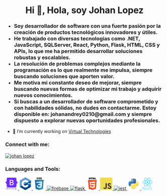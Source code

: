 <h1 align="center">Hi 👋, Hola, soy Johan Lopez</h1>
<h3 align="left">
  <ul>
    <li>Soy desarrollador de software con una fuerte pasión por la creación de productos tecnológicos innovadores y útiles.</li>
    <li>He trabajado con diversas tecnologías como .NET, JavaScript, SQLServer, React, Python, Flask, HTML, CSS y APIs, lo que me ha permitido desarrollar soluciones robustas y escalables.</li>
    <li>La resolución de problemas complejos mediante la programación es lo que realmente me impulsa, siempre buscando soluciones que aporten valor.</li> 
    <li>Me motiva mi constante deseo de mejorar, siempre buscando nuevas formas de optimizar mi trabajo y adquirir nuevos conocimientos.</li> 
    <li>Si buscas a un desarrollador de software comprometido y con habilidades sólidas, no dudes en contactarme. Estoy disponible en: johanandrey0210@gmail.com y siempre dispuesto a explorar nuevas oportunidades profesionales.</li>
  </ul>
</h3>


- 🔭 I’m currently working on [Virtual Technologies](https://virtual.com.co/wp/)

<h3 align="left">Connect with me:</h3>
<p align="left">
<a href="https://www.linkedin.com/in/johan-lopez-172910244/" target="blank"><img align="center" src="https://raw.githubusercontent.com/rahuldkjain/github-profile-readme-generator/master/src/images/icons/Social/linked-in-alt.svg" alt="johan lopez" height="30" width="40" /></a>
</p>

<h3 align="left">Languages and Tools:</h3>
<p align="left"> <a href="https://getbootstrap.com" target="_blank" rel="noreferrer"> <img src="https://raw.githubusercontent.com/devicons/devicon/master/icons/bootstrap/bootstrap-plain-wordmark.svg" alt="bootstrap" width="40" height="40"/> </a> <a href="https://www.w3schools.com/cpp/" target="_blank" rel="noreferrer"> <img src="https://raw.githubusercontent.com/devicons/devicon/master/icons/cplusplus/cplusplus-original.svg" alt="cplusplus" width="40" height="40"/> </a> <a href="https://www.w3schools.com/css/" target="_blank" rel="noreferrer"> <img src="https://raw.githubusercontent.com/devicons/devicon/master/icons/css3/css3-original-wordmark.svg" alt="css3" width="40" height="40"/> </a> <a href="https://firebase.google.com/" target="_blank" rel="noreferrer"> <img src="https://www.vectorlogo.zone/logos/firebase/firebase-icon.svg" alt="firebase" width="40" height="40"/> </a> <a href="https://flask.palletsprojects.com/" target="_blank" rel="noreferrer"> <img src="https://www.vectorlogo.zone/logos/pocoo_flask/pocoo_flask-icon.svg" alt="flask" width="40" height="40"/> </a> <a href="https://www.w3.org/html/" target="_blank" rel="noreferrer"> <img src="https://raw.githubusercontent.com/devicons/devicon/master/icons/html5/html5-original-wordmark.svg" alt="html5" width="40" height="40"/> </a> <a href="https://developer.mozilla.org/en-US/docs/Web/JavaScript" target="_blank" rel="noreferrer"> <img src="https://raw.githubusercontent.com/devicons/devicon/master/icons/javascript/javascript-original.svg" alt="javascript" width="40" height="40"/> </a> <a href="https://jestjs.io" target="_blank" rel="noreferrer"> <img src="https://www.vectorlogo.zone/logos/jestjsio/jestjsio-icon.svg" alt="jest" width="40" height="40"/> </a> <a href="https://www.python.org" target="_blank" rel="noreferrer"> <img src="https://raw.githubusercontent.com/devicons/devicon/master/icons/python/python-original.svg" alt="python" width="40" height="40"/> </a> <a href="https://reactjs.org/" target="_blank" rel="noreferrer"> <img src="https://raw.githubusercontent.com/devicons/devicon/master/icons/react/react-original-wordmark.svg" alt="react" width="40" height="40"/> </a> </p>
